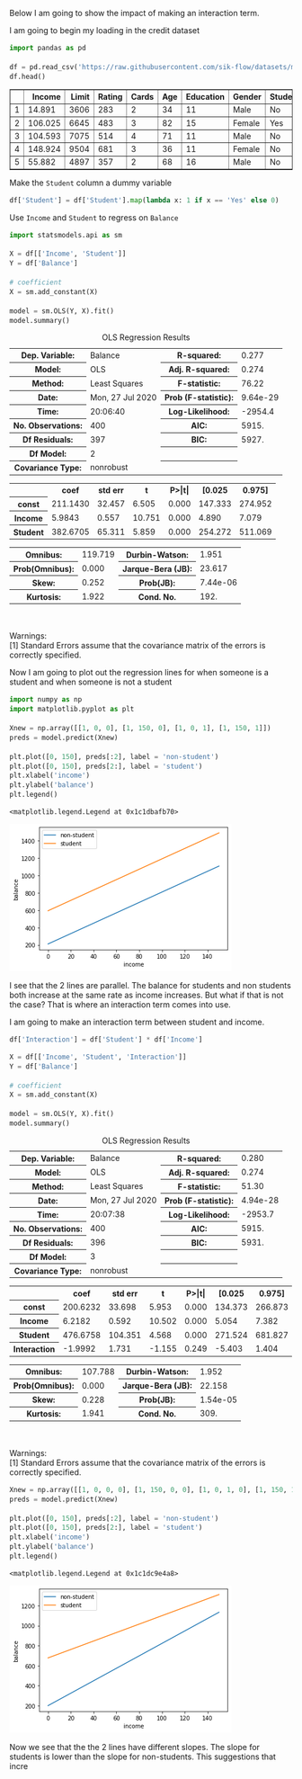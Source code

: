 
Below I am going to show the impact of making an interaction term.  

I am going to begin my loading in the credit dataset 


```python
import pandas as pd

df = pd.read_csv('https://raw.githubusercontent.com/sik-flow/datasets/master/Credit.csv', index_col=0)
df.head()
```




<div>
<style scoped>
    .dataframe tbody tr th:only-of-type {
        vertical-align: middle;
    }

    .dataframe tbody tr th {
        vertical-align: top;
    }

    .dataframe thead th {
        text-align: right;
    }
</style>
<table border="1" class="dataframe">
  <thead>
    <tr style="text-align: right;">
      <th></th>
      <th>Income</th>
      <th>Limit</th>
      <th>Rating</th>
      <th>Cards</th>
      <th>Age</th>
      <th>Education</th>
      <th>Gender</th>
      <th>Student</th>
      <th>Married</th>
      <th>Ethnicity</th>
      <th>Balance</th>
    </tr>
  </thead>
  <tbody>
    <tr>
      <td>1</td>
      <td>14.891</td>
      <td>3606</td>
      <td>283</td>
      <td>2</td>
      <td>34</td>
      <td>11</td>
      <td>Male</td>
      <td>No</td>
      <td>Yes</td>
      <td>Caucasian</td>
      <td>333</td>
    </tr>
    <tr>
      <td>2</td>
      <td>106.025</td>
      <td>6645</td>
      <td>483</td>
      <td>3</td>
      <td>82</td>
      <td>15</td>
      <td>Female</td>
      <td>Yes</td>
      <td>Yes</td>
      <td>Asian</td>
      <td>903</td>
    </tr>
    <tr>
      <td>3</td>
      <td>104.593</td>
      <td>7075</td>
      <td>514</td>
      <td>4</td>
      <td>71</td>
      <td>11</td>
      <td>Male</td>
      <td>No</td>
      <td>No</td>
      <td>Asian</td>
      <td>580</td>
    </tr>
    <tr>
      <td>4</td>
      <td>148.924</td>
      <td>9504</td>
      <td>681</td>
      <td>3</td>
      <td>36</td>
      <td>11</td>
      <td>Female</td>
      <td>No</td>
      <td>No</td>
      <td>Asian</td>
      <td>964</td>
    </tr>
    <tr>
      <td>5</td>
      <td>55.882</td>
      <td>4897</td>
      <td>357</td>
      <td>2</td>
      <td>68</td>
      <td>16</td>
      <td>Male</td>
      <td>No</td>
      <td>Yes</td>
      <td>Caucasian</td>
      <td>331</td>
    </tr>
  </tbody>
</table>
</div>



Make the `Student` column a dummy variable 


```python
df['Student'] = df['Student'].map(lambda x: 1 if x == 'Yes' else 0)
```

Use `Income` and `Student` to regress on `Balance` 


```python
import statsmodels.api as sm

X = df[['Income', 'Student']]
Y = df['Balance']

# coefficient 
X = sm.add_constant(X)

model = sm.OLS(Y, X).fit()
model.summary()
```




<table class="simpletable">
<caption>OLS Regression Results</caption>
<tr>
  <th>Dep. Variable:</th>         <td>Balance</td>     <th>  R-squared:         </th> <td>   0.277</td>
</tr>
<tr>
  <th>Model:</th>                   <td>OLS</td>       <th>  Adj. R-squared:    </th> <td>   0.274</td>
</tr>
<tr>
  <th>Method:</th>             <td>Least Squares</td>  <th>  F-statistic:       </th> <td>   76.22</td>
</tr>
<tr>
  <th>Date:</th>             <td>Mon, 27 Jul 2020</td> <th>  Prob (F-statistic):</th> <td>9.64e-29</td>
</tr>
<tr>
  <th>Time:</th>                 <td>20:06:40</td>     <th>  Log-Likelihood:    </th> <td> -2954.4</td>
</tr>
<tr>
  <th>No. Observations:</th>      <td>   400</td>      <th>  AIC:               </th> <td>   5915.</td>
</tr>
<tr>
  <th>Df Residuals:</th>          <td>   397</td>      <th>  BIC:               </th> <td>   5927.</td>
</tr>
<tr>
  <th>Df Model:</th>              <td>     2</td>      <th>                     </th>     <td> </td>   
</tr>
<tr>
  <th>Covariance Type:</th>      <td>nonrobust</td>    <th>                     </th>     <td> </td>   
</tr>
</table>
<table class="simpletable">
<tr>
     <td></td>        <th>coef</th>     <th>std err</th>      <th>t</th>      <th>P>|t|</th>  <th>[0.025</th>    <th>0.975]</th>  
</tr>
<tr>
  <th>const</th>   <td>  211.1430</td> <td>   32.457</td> <td>    6.505</td> <td> 0.000</td> <td>  147.333</td> <td>  274.952</td>
</tr>
<tr>
  <th>Income</th>  <td>    5.9843</td> <td>    0.557</td> <td>   10.751</td> <td> 0.000</td> <td>    4.890</td> <td>    7.079</td>
</tr>
<tr>
  <th>Student</th> <td>  382.6705</td> <td>   65.311</td> <td>    5.859</td> <td> 0.000</td> <td>  254.272</td> <td>  511.069</td>
</tr>
</table>
<table class="simpletable">
<tr>
  <th>Omnibus:</th>       <td>119.719</td> <th>  Durbin-Watson:     </th> <td>   1.951</td>
</tr>
<tr>
  <th>Prob(Omnibus):</th> <td> 0.000</td>  <th>  Jarque-Bera (JB):  </th> <td>  23.617</td>
</tr>
<tr>
  <th>Skew:</th>          <td> 0.252</td>  <th>  Prob(JB):          </th> <td>7.44e-06</td>
</tr>
<tr>
  <th>Kurtosis:</th>      <td> 1.922</td>  <th>  Cond. No.          </th> <td>    192.</td>
</tr>
</table><br/><br/>Warnings:<br/>[1] Standard Errors assume that the covariance matrix of the errors is correctly specified.



Now I am going to plot out the regression lines for when someone is a student and when someone is not a student 


```python
import numpy as np
import matplotlib.pyplot as plt

Xnew = np.array([[1, 0, 0], [1, 150, 0], [1, 0, 1], [1, 150, 1]])
preds = model.predict(Xnew)

plt.plot([0, 150], preds[:2], label = 'non-student')
plt.plot([0, 150], preds[2:], label = 'student')
plt.xlabel('income')
plt.ylabel('balance')
plt.legend()
```




    <matplotlib.legend.Legend at 0x1c1dbafb70>




![png](https://raw.githubusercontent.com/sik-flow/sik-flow.github.io/master/_projects/images/Interaction_files/Interaction_7_1.png)


I see that the 2 lines are parallel.  The balance for students and non students both increase at the same rate as income increases.  But what if that is not the case?  That is where an interaction term comes into use.

I am going to make an interaction term between student and income. 


```python
df['Interaction'] = df['Student'] * df['Income']
```


```python
X = df[['Income', 'Student', 'Interaction']]
Y = df['Balance']

# coefficient 
X = sm.add_constant(X)

model = sm.OLS(Y, X).fit()
model.summary()
```




<table class="simpletable">
<caption>OLS Regression Results</caption>
<tr>
  <th>Dep. Variable:</th>         <td>Balance</td>     <th>  R-squared:         </th> <td>   0.280</td>
</tr>
<tr>
  <th>Model:</th>                   <td>OLS</td>       <th>  Adj. R-squared:    </th> <td>   0.274</td>
</tr>
<tr>
  <th>Method:</th>             <td>Least Squares</td>  <th>  F-statistic:       </th> <td>   51.30</td>
</tr>
<tr>
  <th>Date:</th>             <td>Mon, 27 Jul 2020</td> <th>  Prob (F-statistic):</th> <td>4.94e-28</td>
</tr>
<tr>
  <th>Time:</th>                 <td>20:07:38</td>     <th>  Log-Likelihood:    </th> <td> -2953.7</td>
</tr>
<tr>
  <th>No. Observations:</th>      <td>   400</td>      <th>  AIC:               </th> <td>   5915.</td>
</tr>
<tr>
  <th>Df Residuals:</th>          <td>   396</td>      <th>  BIC:               </th> <td>   5931.</td>
</tr>
<tr>
  <th>Df Model:</th>              <td>     3</td>      <th>                     </th>     <td> </td>   
</tr>
<tr>
  <th>Covariance Type:</th>      <td>nonrobust</td>    <th>                     </th>     <td> </td>   
</tr>
</table>
<table class="simpletable">
<tr>
       <td></td>          <th>coef</th>     <th>std err</th>      <th>t</th>      <th>P>|t|</th>  <th>[0.025</th>    <th>0.975]</th>  
</tr>
<tr>
  <th>const</th>       <td>  200.6232</td> <td>   33.698</td> <td>    5.953</td> <td> 0.000</td> <td>  134.373</td> <td>  266.873</td>
</tr>
<tr>
  <th>Income</th>      <td>    6.2182</td> <td>    0.592</td> <td>   10.502</td> <td> 0.000</td> <td>    5.054</td> <td>    7.382</td>
</tr>
<tr>
  <th>Student</th>     <td>  476.6758</td> <td>  104.351</td> <td>    4.568</td> <td> 0.000</td> <td>  271.524</td> <td>  681.827</td>
</tr>
<tr>
  <th>Interaction</th> <td>   -1.9992</td> <td>    1.731</td> <td>   -1.155</td> <td> 0.249</td> <td>   -5.403</td> <td>    1.404</td>
</tr>
</table>
<table class="simpletable">
<tr>
  <th>Omnibus:</th>       <td>107.788</td> <th>  Durbin-Watson:     </th> <td>   1.952</td>
</tr>
<tr>
  <th>Prob(Omnibus):</th> <td> 0.000</td>  <th>  Jarque-Bera (JB):  </th> <td>  22.158</td>
</tr>
<tr>
  <th>Skew:</th>          <td> 0.228</td>  <th>  Prob(JB):          </th> <td>1.54e-05</td>
</tr>
<tr>
  <th>Kurtosis:</th>      <td> 1.941</td>  <th>  Cond. No.          </th> <td>    309.</td>
</tr>
</table><br/><br/>Warnings:<br/>[1] Standard Errors assume that the covariance matrix of the errors is correctly specified.




```python
Xnew = np.array([[1, 0, 0, 0], [1, 150, 0, 0], [1, 0, 1, 0], [1, 150, 1, 150]])
preds = model.predict(Xnew)

plt.plot([0, 150], preds[:2], label = 'non-student')
plt.plot([0, 150], preds[2:], label = 'student')
plt.xlabel('income')
plt.ylabel('balance')
plt.legend()
```




    <matplotlib.legend.Legend at 0x1c1dc9e4a8>




![png](https://raw.githubusercontent.com/sik-flow/sik-flow.github.io/master/_projects/images/Interaction_files/Interaction_11_1.png)


Now we see that the the 2 lines have different slopes.  The slope for students is lower than the slope for non-students.  This suggestions that incre

